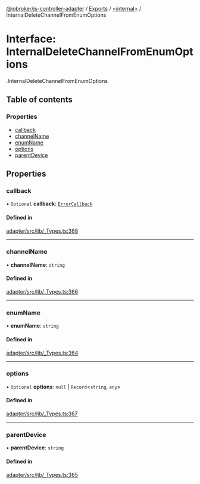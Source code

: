[@iobroker/js-controller-adapter](../README.md) / [Exports](../modules.md) / [<internal\>](../modules/internal_.md) / InternalDeleteChannelFromEnumOptions

# Interface: InternalDeleteChannelFromEnumOptions

[<internal>](../modules/internal_.md).InternalDeleteChannelFromEnumOptions

## Table of contents

### Properties

- [callback](internal_.InternalDeleteChannelFromEnumOptions.md#callback)
- [channelName](internal_.InternalDeleteChannelFromEnumOptions.md#channelname)
- [enumName](internal_.InternalDeleteChannelFromEnumOptions.md#enumname)
- [options](internal_.InternalDeleteChannelFromEnumOptions.md#options)
- [parentDevice](internal_.InternalDeleteChannelFromEnumOptions.md#parentdevice)

## Properties

### callback

• `Optional` **callback**: [`ErrorCallback`](../modules/internal_.md#errorcallback)

#### Defined in

[adapter/src/lib/_Types.ts:368](https://github.com/ioBroker/ioBroker.js-controller/blob/ba81a916/packages/adapter/src/lib/_Types.ts#L368)

___

### channelName

• **channelName**: `string`

#### Defined in

[adapter/src/lib/_Types.ts:366](https://github.com/ioBroker/ioBroker.js-controller/blob/ba81a916/packages/adapter/src/lib/_Types.ts#L366)

___

### enumName

• **enumName**: `string`

#### Defined in

[adapter/src/lib/_Types.ts:364](https://github.com/ioBroker/ioBroker.js-controller/blob/ba81a916/packages/adapter/src/lib/_Types.ts#L364)

___

### options

• `Optional` **options**: ``null`` \| `Record`<`string`, `any`\>

#### Defined in

[adapter/src/lib/_Types.ts:367](https://github.com/ioBroker/ioBroker.js-controller/blob/ba81a916/packages/adapter/src/lib/_Types.ts#L367)

___

### parentDevice

• **parentDevice**: `string`

#### Defined in

[adapter/src/lib/_Types.ts:365](https://github.com/ioBroker/ioBroker.js-controller/blob/ba81a916/packages/adapter/src/lib/_Types.ts#L365)
